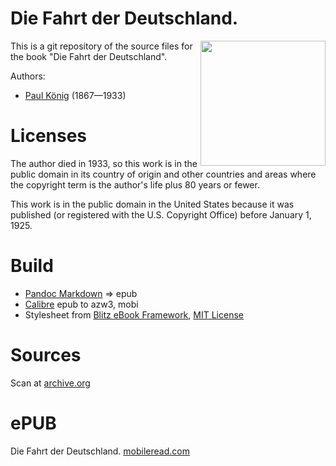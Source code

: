 # Die Fahrt der Deutschland.
<img align="right" height="200" src="https://user-images.githubusercontent.com/13177792/193360068-e681c4e9-ba7d-411b-9954-a8bad9bae83f.jpg">

This is a git repository of the source files for the book
"Die Fahrt der Deutschland".

Authors:

* [Paul König](https://de.wikipedia.org/wiki/Paul_K%C3%B6nig_(Kapit%C3%A4n)) (1867—1933)


# Licenses
The author died in 1933, so this work is in the public domain in its country of
origin and other countries and areas where the copyright term is the author's life
plus 80 years or fewer.

This work is in the public domain in the United States because it was published
(or registered with the U.S. Copyright Office) before January 1, 1925.



# Build
* [Pandoc Markdown](https://pandoc.org/MANUAL.html#pandocs-markdown) => epub
* [Calibre](https://calibre-ebook.com/) epub to azw3, mobi
* Stylesheet from [Blitz eBook Framework](https://friendsofepub.github.io/Blitz/), [MIT License](https://github.com/FriendsOfEpub/Blitz/blob/master/LICENSE)

# Sources
Scan at [archive.org](https://archive.org/details/diefahrtderdeuts00kn)

# ePUB
Die Fahrt der Deutschland. [mobileread.com](https://www.mobileread.com/forums/showthread.php?t=338397)
